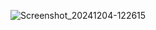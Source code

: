 ![Screenshot_20241204-122615](https://github.com/user-attachments/assets/7653f57f-ee1c-4622-b167-7e1816439ad0)
